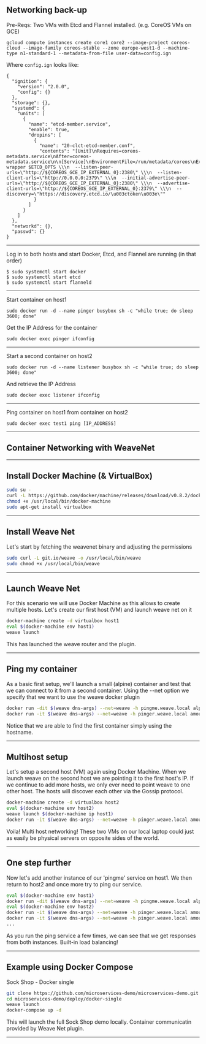 ## Networking back-up

Pre-Reqs: Two VMs with Etcd and Flannel installed.
(e.g. CoreOS VMs on GCE)

```
gcloud compute instances create core1 core2 --image-project coreos-cloud --image-family coreos-stable --zone europe-west1-d --machine-type n1-standard-1 --metadata-from-file user-data=config.ign
```

Where `config.ign` looks like:

```
{
  "ignition": {
    "version": "2.0.0",
    "config": {}
  },
  "storage": {},
  "systemd": {
    "units": [
      {
        "name": "etcd-member.service",
        "enable": true,
        "dropins": [
          {
            "name": "20-clct-etcd-member.conf",
            "contents": "[Unit]\nRequires=coreos-metadata.service\nAfter=coreos-metadata.service\n\n[Service]\nEnvironmentFile=/run/metadata/coreos\nExecStart=\nExecStart=/usr/lib/coreos/etcd-wrapper $ETCD_OPTS \\\n  --listen-peer-urls=\"http://${COREOS_GCE_IP_EXTERNAL_0}:2380\" \\\n  --listen-client-urls=\"http://0.0.0.0:2379\" \\\n  --initial-advertise-peer-urls=\"http://${COREOS_GCE_IP_EXTERNAL_0}:2380\" \\\n  --advertise-client-urls=\"http://${COREOS_GCE_IP_EXTERNAL_0}:2379\" \\\n  --discovery=\"https://discovery.etcd.io/\u003ctoken\u003e\""
          }
        ]
      }
    ]
  },
  "networkd": {},
  "passwd": {}
}
```

----

Log in to both hosts and start Docker, Etcd, and Flannel are running (in that order)

```
$ sudo systemctl start docker
$ sudo systemctl start etcd
$ sudo systemctl start flanneld
```

----

Start container on host1

`sudo docker run -d --name pinger busybox sh -c "while true; do sleep 3600; done"`

Get the IP Address for the container

`sudo docker exec pinger ifconfig`

----

Start a second container on host2

`sudo docker run -d --name listener busybox sh -c "while true; do sleep 3600; done"`

And retrieve the IP Address

`sudo docker exec listener ifconfig`

----

Ping container on host1 from container on host2


`sudo docker exec test1 ping [IP_ADDRESS]`

----

## Container Networking with WeaveNet

----

## Install Docker Machine (& VirtualBox)
```bash
sudo su -
curl -L https://github.com/docker/machine/releases/download/v0.8.2/docker-machine-`uname -s`-`uname -m` >/usr/local/bin/docker-machine
chmod +x /usr/local/bin/docker-machine
sudo apt-get install virtualbox 
```

----

## Install Weave Net
Let's start by fetching the weavenet binary and adjusting the permissions
```bash
sudo curl -L git.io/weave -o /usr/local/bin/weave
sudo chmod +x /usr/local/bin/weave
```

----

## Launch Weave Net
For this scenario we will use Docker Machine as this allows to create multiple hosts.
Let's create our first host (VM) and launch weave net on it

```bash
docker-machine create -d virtualbox host1
eval $(docker-machine env host1)
weave launch
```

This has launched the weave router and the plugin.

----

## Ping my container
As a basic first setup, we'll launch a small (alpine) container and test that we can connect to it from a second container.
Using the --net option we specify that we want to use the weave docker plugin

```bash
docker run -dit $(weave dns-args) --net=weave -h pingme.weave.local alpine sh
docker run -it $(weave dns-args) --net=weave -h pinger.weave.local amouat/network-utils ping -c 1 pingme
```

Notice that we are able to find the first container simply using the hostname.

----

## Multihost setup
Let's setup a second host (VM) again using Docker Machine.
When we launch weave on the second host we are pointing it to the first host's IP. If we continue to add more hosts, we only ever need to point weave to one other host. The hosts will discover each other via the Gossip protocol.

```bash
docker-machine create -d virtualbox host2
eval $(docker-machine env host2)
weave launch $(docker-machine ip host1)
docker run -it $(weave dns-args) --net=weave -h pinger.weave.local amouat/network-utils ping -c 1 pingme
```

Voila! Multi host networking! These two VMs on our local laptop could just as easily be physical servers on opposite sides of the world.

----

## One step further
Now let's add another instance of our 'pingme' service on host1. We then return to host2 and once more try to ping our service.

```bash
eval $(docker-machine env host1)
docker run -dit $(weave dns-args) --net=weave -h pingme.weave.local alpine sh
eval $(docker-machine env host2)        
docker run -it $(weave dns-args) --net=weave -h pinger.weave.local amouat/network-utils ping -c 1 pingme
docker run -it $(weave dns-args) --net=weave -h pinger.weave.local amouat/network-utils ping -c 1 pingme
...
```
As you run the ping service a few times, we can see that we get responses from both instances. Built-in load balancing!

----


## Example using Docker Compose
Sock Shop - Docker single
```bash
git clone https://github.com/microservices-demo/microservices-demo.git
cd microservices-demo/deploy/docker-single
weave launch
docker-compose up -d
```
This will launch the full Sock Shop demo locally. Container communicatin provided by Weave Net plugin.

----

